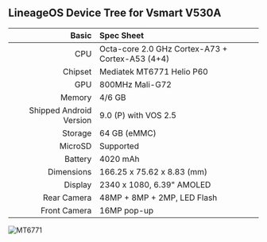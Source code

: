 LineageOS Device Tree for Vsmart V530A
---

Basic   | Spec Sheet
-------:|:-------------------
CPU     | Octa-core 2.0 GHz Cortex-A73 + Cortex-A53 (4+4)
Chipset | Mediatek MT6771 Helio P60
GPU     | 800MHz Mali-G72
Memory  | 4/6 GB
Shipped Android Version | 9.0 (P) with VOS 2.5
Storage | 64 GB (eMMC)
MicroSD | Supported
Battery | 4020 mAh
Dimensions | 166.25 x 75.62 x 8.83 (mm)
Display | 2340 x 1080, 6.39" AMOLED
Rear Camera | 48MP + 8MP + 2MP, LED Flash
Front Camera| 16MP pop-up

![MT6771](https://cdn.tgdd.vn/Products/Images/42/217436/vsmart-active-3-400x460-1-400x460.png)

